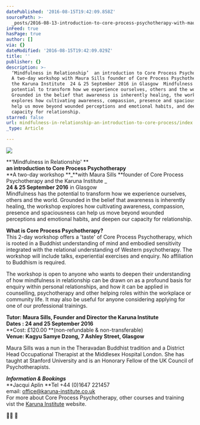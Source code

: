 ```yaml
---
datePublished: '2016-08-15T19:42:09.858Z'
sourcePath: >-
  _posts/2016-08-13-introduction-to-core-process-psychotherapy-with-maura-sills.md
inFeed: true
hasPage: true
author: []
via: {}
dateModified: '2016-08-15T19:42:09.029Z'
title: ''
publisher: {}
description: >-
  ‘Mindfulness in Relationship’  an introduction to Core Process Psychotherapy 
  A two-day workshop with Maura Sills founder of Core Process Psychotherapy and
  the Karuna Institute  24 & 25 September 2016 in Glasgow  Mindfulness has the
  potential to transform how we experience ourselves, others and the world.
  Grounded in the belief that awareness is inherently healing, the workshop
  explores how cultivating awareness, compassion, presence and spaciousness can
  help us move beyond wounded perceptions and emotional habits, and deepen our
  capacity for relationship.
starred: false
url: mindfulness-in-relationship-an-introduction-to-core-process/index.html
_type: Article

---
```

![](https://the-grid-user-content.s3-us-west-2.amazonaws.com/a5456e7f-ae96-445d-b0da-4bdcf5ad9a59.jpg)

**'Mindfulness in Relationship' **  
**an introduction to Core Process Psychotherapy**  
**A two-day workshop **_**with Maura Sills **founder of Core Process Psychotherapy and the Karuna Institute _  
**24 & 25 September 2016** in Glasgow  
Mindfulness has the potential to transform how we experience ourselves, others and the world. Grounded in the belief that awareness is inherently healing, the workshop explores how cultivating awareness, compassion, presence and spaciousness can help us move beyond wounded perceptions and emotional habits, and deepen our capacity for relationship.

**What is Core Process Psychotherapy?**  
This 2-day workshop offers a 'taste' of Core Process Psychotherapy, which is rooted in a Buddhist understanding of mind and embodied sensitivity integrated with the relational understanding of Western psychotherapy. The workshop will include talks, experiential exercises and enquiry. No affiliation to Buddhism is required.

The workshop is open to anyone who wants to deepen their understanding of how mindfulness in relationship can be drawn on as a profound basis for enquiry within personal relationships, and how it can be applied in counselling, psychotherapy and other helping roles within the workplace or community life. It may also be useful for anyone considering applying for one of our professional trainings.

**Tutor: Maura Sills, Founder and Director the Karuna Institute**  
**Dates : 24 and 25 September 2016**  
**Cost: £120.00 **(non-refundable & non-transferable)   
**Venue: Kagyu Samye Dzong, 7 Ashley Street, Glasgow**

Maura Sills was a nun in the Theravadan Buddhist tradition and a District Head Occupational Therapist at the Middlesex Hospital London. She has taught at Stanford University and is an Honorary Fellow of the UK Council of Psychotherapists.

_**Information & Bookings**_  
**Jacqui Aplin **Tel +44 (0)1647 221457   
email: [office@karuna-institute.co.uk][0]  
For more about Core Process Psychotherapy, other courses and training vist the [Karuna Institute][1] website.

 

[0]: mailto:office@karuna-institute.co.uk
[1]: http://www.karuna-institute.co.uk/ "Karuna Institute"